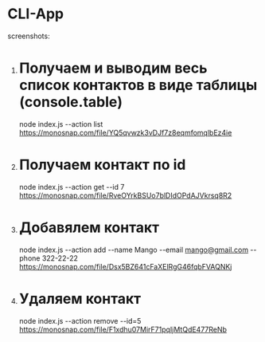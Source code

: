 # CLI-App

screenshots:

1. # Получаем и выводим весь список контактов в виде таблицы (console.table)

   node index.js --action list
   https://monosnap.com/file/YQ5qvwzk3vDJf7z8eqmfomqlbEz4ie

2. # Получаем контакт по id

   node index.js --action get --id 7
   https://monosnap.com/file/RveOYrkBSUo7blDIdOPdAJVkrsq8R2

3. # Добавялем контакт

   node index.js --action add --name Mango --email mango@gmail.com --phone 322-22-22
   https://monosnap.com/file/Dsx5BZ641cFaXElRgG46fqbFVAQNKj

4. # Удаляем контакт
   node index.js --action remove --id=5
   https://monosnap.com/file/F1xdhu07MirF71pqIjMtQdE477ReNb
